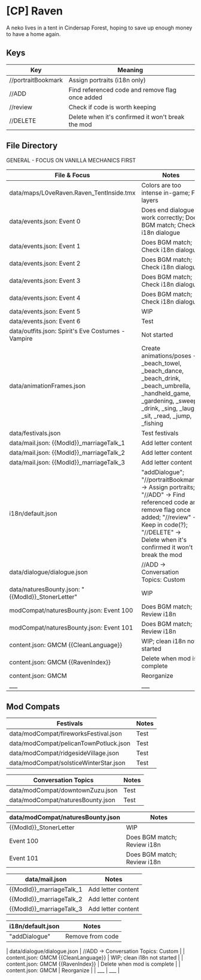 # [CP] Raven
A neko lives in a tent in Cindersap Forest, hoping to save up enough money to have a home again.

## Keys

| Key | Meaning |
| ------------- | ------------- |
| //portraitBookmark | Assign portraits (i18n only) |
| //ADD | Find referenced code and remove flag once added |
| //review | Check if code is worth keeping |
| //DELETE | Delete when it's confirmed it won't break the mod |

## File Directory

GENERAL - FOCUS ON VANILLA MECHANICS FIRST


| File & Focus | Notes |
| ------------- | ------------- |
| data/maps/L0veRaven.Raven_TentInside.tmx | Colors are too intense in-game; Fix layers |
| data/events.json: Event 0 | Does end dialogue work correctly; Does BGM match; Check i18n dialogue |
| data/events.json: Event 1 | Does BGM match; Check i18n dialogue |
| data/events.json: Event 2 | Does BGM match; Check i18n dialogue |
| data/events.json: Event 3 | Does BGM match; Check i18n dialogue |
| data/events.json: Event 4 | Does BGM match; Check i18n dialogue |
| data/events.json: Event 5 | WIP |
| data/events.json: Event 6 | Test |
| data/outfits.json: Spirit's Eve Costumes - Vampire | Not started |
| data/animationFrames.json | Create animations/poses -> _beach_towel, _beach_dance, _beach_drink, _beach_umbrella, _handheld_game, _gardening, _sweep, _drink, _sing, _laugh, _sit, _read, _jump, _fishing |
| data/festivals.json | Test festivals |
| data/mail.json: {{ModId}}_marriageTalk_1 | Add letter content |
| data/mail.json: {{ModId}}_marriageTalk_2 | Add letter content |
| data/mail.json: {{ModId}}_marriageTalk_3 | Add letter content |
| i18n/default.json | "addDialogue"; "//portraitBookmark" -> Assign portraits; "//ADD" -> Find referenced code and remove flag once added; "//review" -> Keep in code(?); "//DELETE" -> Delete when it's confirmed it won't break the mod |
| data/dialogue/dialogue.json | //ADD -> Conversation Topics: Custom |
| data/naturesBounty.json: "{{ModId}}_StonerLetter" | WIP |
| modCompat/naturesBounty.json: Event 100 | Does BGM match; Review i18n |
| modCompat/naturesBounty.json: Event 101 | Does BGM match; Review i18n |
| content.json: GMCM {{CleanLanguage}} | WIP; clean i18n not started |
| content.json: GMCM {{RavenIndex}} | Delete when mod is complete |
| content.json: GMCM | Reorganize |
| ___ | ___ |

## Mod Compats

| Festivals | Notes |
| ------------- | ------------- |
| data/modCompat/fireworksFestival.json | Test |
| data/modCompat/pelicanTownPotluck.json | Test |
| data/modCompat/ridgesideVillage.json | Test |
| data/modCompat/solsticeWinterStar.json | Test |


| Conversation Topics | Notes |
| ------------- | ------------- |
| data/modCompat/downtownZuzu.json | Test |
| data/modCompat/naturesBounty.json | Test |

| data/modCompat/naturesBounty.json | Notes |
| ------------- | ------------- |
| {{ModId}}_StonerLetter | WIP |
| Event 100 | Does BGM match; Review i18n |
| Event 101 | Does BGM match; Review i18n |

| data/mail.json | Notes |
| ------------- | ------------- |
| {{ModId}}_marriageTalk_1 | Add letter content |
| {{ModId}}_marriageTalk_2 | Add letter content |
| {{ModId}}_marriageTalk_3 | Add letter content |


| i18n/default.json | Notes |
| ------------- | ------------- |
| "addDialogue" | Remove from code |




| data/dialogue/dialogue.json | //ADD -> Conversation Topics: Custom |
| content.json: GMCM {{CleanLanguage}} | WIP; clean i18n not started |
| content.json: GMCM {{RavenIndex}} | Delete when mod is complete |
| content.json: GMCM | Reorganize |
| ___ | ___ |